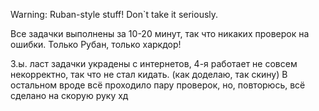 Warning: Ruban-style stuff! Don`t take it seriously.

Все задачки выполнены за 10-20 минут, так что никаких проверок на ошибки. Только Рубан, только харкдор!

З.ы. ласт задачки украдены с интернетов, 4-я работает не совсем некорректно, так что не стал кидать. (как доделаю, так скину) В остальном вроде всё проходило пару проверок, но, повторюсь, всё сделано на скорую руку хд
